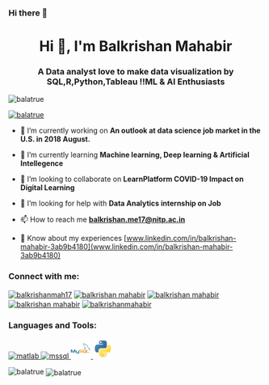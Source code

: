 ### Hi there 👋

<h1 align="center">Hi 👋, I'm Balkrishan Mahabir</h1>
<h3 align="center">A Data analyst love to make data visualization by SQL,R,Python,Tableau !!ML & AI Enthusiasts</h3>

<p align="left"> <img src="https://komarev.com/ghpvc/?username=balatrue&label=Profile%20views&color=0e75b6&style=flat" alt="balatrue" /> </p>

<p align="left"> <a href="https://github.com/ryo-ma/github-profile-trophy"><img src="https://github-profile-trophy.vercel.app/?username=balatrue" alt="balatrue" /></a> </p>

- 🔭 I’m currently working on **An outlook at data science job market in the U.S. in 2018 August.**

- 🌱 I’m currently learning **Machine learning, Deep learning & Artificial Intellegence**

- 👯 I’m looking to collaborate on **LearnPlatform COVID-19 Impact on Digital Learning**

- 🤝 I’m looking for help with **Data Analytics internship on Job**

- 📫 How to reach me **balkrishan.me17@nitp.ac.in**

- 📄 Know about my experiences [www.linkedin.com/in/balkrishan-mahabir-3ab9b4180](www.linkedin.com/in/balkrishan-mahabir-3ab9b4180)

<h3 align="left">Connect with me:</h3>
<p align="left">
<a href="https://twitter.com/balkrishanmah17" target="blank"><img align="center" src="https://raw.githubusercontent.com/rahuldkjain/github-profile-readme-generator/master/src/images/icons/Social/twitter.svg" alt="balkrishanmah17" height="30" width="40" /></a>
<a href="https://linkedin.com/in/balkrishan mahabir" target="blank"><img align="center" src="https://raw.githubusercontent.com/rahuldkjain/github-profile-readme-generator/master/src/images/icons/Social/linked-in-alt.svg" alt="balkrishan mahabir" height="30" width="40" /></a>
<a href="https://kaggle.com/balkrishan mahabir" target="blank"><img align="center" src="https://raw.githubusercontent.com/rahuldkjain/github-profile-readme-generator/master/src/images/icons/Social/kaggle.svg" alt="balkrishan mahabir" height="30" width="40" /></a>
<a href="https://fb.com/balkrishan mahabir" target="blank"><img align="center" src="https://raw.githubusercontent.com/rahuldkjain/github-profile-readme-generator/master/src/images/icons/Social/facebook.svg" alt="balkrishan mahabir" height="30" width="40" /></a>
<a href="https://instagram.com/balkrishanmahabir" target="blank"><img align="center" src="https://raw.githubusercontent.com/rahuldkjain/github-profile-readme-generator/master/src/images/icons/Social/instagram.svg" alt="balkrishanmahabir" height="30" width="40" /></a>
</p>

<h3 align="left">Languages and Tools:</h3>
<p align="left"> <a href="https://www.mathworks.com/" target="_blank"> <img src="https://upload.wikimedia.org/wikipedia/commons/2/21/Matlab_Logo.png" alt="matlab" width="40" height="40"/> </a> <a href="https://www.microsoft.com/en-us/sql-server" target="_blank"> <img src="https://www.svgrepo.com/show/303229/microsoft-sql-server-logo.svg" alt="mssql" width="40" height="40"/> </a> <a href="https://www.mysql.com/" target="_blank"> <img src="https://raw.githubusercontent.com/devicons/devicon/master/icons/mysql/mysql-original-wordmark.svg" alt="mysql" width="40" height="40"/> </a> <a href="https://www.python.org" target="_blank"> <img src="https://raw.githubusercontent.com/devicons/devicon/master/icons/python/python-original.svg" alt="python" width="40" height="40"/> </a> </p>

<p><img align="left" src="https://github-readme-stats.vercel.app/api/top-langs?username=balatrue&show_icons=true&locale=en&layout=compact" alt="balatrue" /></p>

<p>&nbsp;<img align="center" src="https://github-readme-stats.vercel.app/api?username=balatrue&show_icons=true&locale=en" alt="balatrue" /></p>
